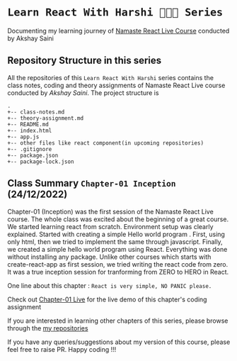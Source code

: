 # `Learn React With Harshi 👩🏻‍💻 Series` 
   Documenting my learning journey of [Namaste React Live Course](https://learn.namastedev.com/) conducted by Akshay Saini
  

## Repository Structure in this series 

All the repositories of this `Learn React With Harshi` series contains the class notes, coding and theory assignments of Namaste React Live course conducted by *Akshay Saini*. The project structure is 

```
.
+-- class-notes.md
+-- theory-assignment.md
+-- README.md
+-- index.html
+-- app.js
+-- other files like react component(in upcoming repositories)
+-- .gitignore
+-- package.json
+-- package-lock.json
```

## Class Summary `Chapter-01 Inception` (24/12/2022)

Chapter-01 (Inception) was the first session of the Namaste React Live course. The whole class was excited about the beginning of a great course. We started learning react from scratch. Environment setup was clearly explained. Started with creating a simple Hello world program . First, using only  html, then we tried to implement the same through javascript. Finally, we created a simple hello world program using React. Everything was done without installing any package. Unlike other courses which starts with create-react-app as first session, we tried writing the react code from zero. It was a true inception session for  tranforming from ZERO to HERO in React.

One line about this chapter : `React is very simple, NO PANIC please.`

Check out [Chapter-01 Live](https://learn-react-with-harshi-chapter-01.netlify.app/) for the live demo of this chapter's coding assignment

If you are interested in learning other chapters of this series, please browse through the [my repositories](https://github.com/orgs/Learn-React-With-Harshi/repositories)

If you have any queries/suggestions about my version of this course, please feel free to raise PR. Happy coding !!! 


